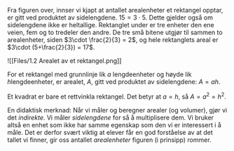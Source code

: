 Fra figuren over, innser vi kjapt at antallet arealenheter et rektangel opptar, er gitt ved produktet av sidelengdene. $15 = 3\cdot 5$. Dette gjelder også om sidelengdene ikke er heltallige. Rektanglet under er tre enheter den ene veien, fem og to tredeler den andre. De tre små bitene utgjør til sammen to arealenheter, siden $3\cdot \frac{2}{3} = 2$, og hele rektanglets areal er $3\cdot (5+\frac{2}{3}) = 17$.

![[Files/1.2 Arealet av et rektangel.png]]

For et rektangel med grunnlinje lik $a$ lengdeenheter og høyde lik $h$lengdeenheter, er arealet, $A$, gitt ved produktet av sidelengdene: $A = ah$.

Et kvadrat er bare et rettvinkla rektangel. Det betyr at $a = h$, så $A=a^2 = h^2$.

En didaktisk merknad: Når vi måler og beregner arealer (og volumer), gjør vi det _indirekte._ Vi måler _sidelengdene_ for så å multiplisere dem. Vi bruker altså en enhet som ikke har samme egenskap som den vi er interessert i å måle. Det er derfor svært viktig at elever får en god forståelse av at det tallet vi finner, gir oss antallet _arealenheter_ figuren (i prinsipp) rommer.